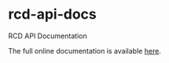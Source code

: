 # rcd-api-docs
RCD API Documentation

The full online documentation is available [here](www.abc.com).
